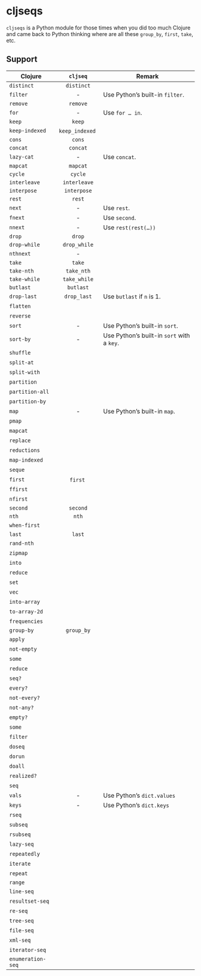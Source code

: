 # cljseqs

`cljseqs` is a Python module for those times when you did too much Clojure and
came back to Python thinking where are all these `group_by`, `first`, `take`,
etc.

## Support

| Clojure           | `cljseq`  | Remark   |
|-------------------|:---------:|----------|
| `distinct`        | `distinct`      |                                            |
| `filter`          | -               | Use Python’s built-in `filter`.            |
| `remove`          | `remove`        |                                            |
| `for`             | -               | Use `for … in`.                            |
| `keep`            | `keep`          |                                            |
| `keep-indexed`    | `keep_indexed`  |                                            |
| `cons`            | `cons`          |                                            |
| `concat`          | `concat`        |                                            |
| `lazy-cat`        | -               | Use `concat`.                              |
| `mapcat`          | `mapcat`        |                                            |
| `cycle`           | `cycle`         |                                            |
| `interleave`      | `interleave`    |                                            |
| `interpose`       | `interpose`     |                                            |
| `rest`            | `rest`          |                                            |
| `next`            | -               | Use `rest`.                                |
| `fnext`           | -               | Use `second`.                              |
| `nnext`           | -               | Use `rest(rest(…))`                        |
| `drop`            | `drop`          |                                            |
| `drop-while`      | `drop_while`    |                                            |
| `nthnext`         | -               |                                            |
| `take`            | `take`          |                                            |
| `take-nth`        | `take_nth`      |                                            |
| `take-while`      | `take_while`    |                                            |
| `butlast`         | `butlast`       |                                            |
| `drop-last`       | `drop_last`     | Use `butlast` if `n` is 1.                 |
| `flatten`         |                 |                                            |
| `reverse`         |                 |                                            |
| `sort`            | -               | Use Python’s built-in `sort`.              |
| `sort-by`         | -               | Use Python’s built-in `sort` with a `key`. |
| `shuffle`         |                 |                                            |
| `split-at`        |                 |                                            |
| `split-with`      |                 |                                            |
| `partition`       |                 |                                            |
| `partition-all`   |                 |                                            |
| `partition-by`    |                 |                                            |
| `map`             | -               | Use Python’s built-in `map`.               |
| `pmap`            |                 |                                            |
| `mapcat`          |                 |                                            |
| `replace`         |                 |                                            |
| `reductions`      |                 |                                            |
| `map-indexed`     |                 |                                            |
| `seque`           |                 |                                            |
| `first`           | `first`         |                                            |
| `ffirst`          |                 |                                            |
| `nfirst`          |                 |                                            |
| `second`          | `second`        |                                            |
| `nth`             | `nth`           |                                            |
| `when-first`      |                 |                                            |
| `last`            | `last`          |                                            |
| `rand-nth`        |                 |                                            |
| `zipmap`          |                 |                                            |
| `into`            |                 |                                            |
| `reduce`          |                 |                                            |
| `set`             |                 |                                            |
| `vec`             |                 |                                            |
| `into-array`      |                 |                                            |
| `to-array-2d`     |                 |                                            |
| `frequencies`     |                 |                                            |
| `group-by`        | `group_by`      |                                            |
| `apply`           |                 |                                            |
| `not-empty`       |                 |                                            |
| `some`            |                 |                                            |
| `reduce`          |                 |                                            |
| `seq?`            |                 |                                            |
| `every?`          |                 |                                            |
| `not-every?`      |                 |                                            |
| `not-any?`        |                 |                                            |
| `empty?`          |                 |                                            |
| `some`            |                 |                                            |
| `filter`          |                 |                                            |
| `doseq`           |                 |                                            |
| `dorun`           |                 |                                            |
| `doall`           |                 |                                            |
| `realized?`       |                 |                                            |
| `seq`             |                 |                                            |
| `vals`            | -               | Use Python’s `dict.values`                 |
| `keys`            | -               | Use Python’s `dict.keys`                   |
| `rseq`            |                 |                                            |
| `subseq`          |                 |                                            |
| `rsubseq`         |                 |                                            |
| `lazy-seq`        |                 |                                            |
| `repeatedly`      |                 |                                            |
| `iterate`         |                 |                                            |
| `repeat`          |                 |                                            |
| `range`           |                 |                                            |
| `line-seq`        |                 |                                            |
| `resultset-seq`   |                 |                                            |
| `re-seq`          |                 |                                            |
| `tree-seq`        |                 |                                            |
| `file-seq`        |                 |                                            |
| `xml-seq`         |                 |                                            |
| `iterator-seq`    |                 |                                            |
| `enumeration-seq` |                 |                                            |
